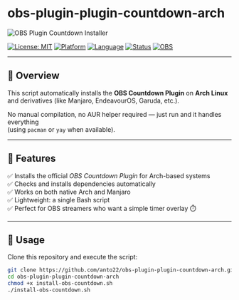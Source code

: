 # obs-plugin-plugin-countdown-arch

![OBS Plugin Countdown Installer](https://img.shields.io/badge/OBS_Plugin-Countdown-blue?logo=obsstudio&logoColor=white&style=for-the-badge)

[![License: MIT](https://img.shields.io/badge/License-MIT-green.svg)](https://opensource.org/licenses/MIT)
[![Platform](https://img.shields.io/badge/platform-Arch_Linux-blue.svg)](#)
[![Language](https://img.shields.io/badge/language-Bash-orange.svg)](#)
[![Status](https://img.shields.io/badge/status-Stable-brightgreen.svg)](#)
[![OBS](https://img.shields.io/badge/OBS-Plugin-black.svg)](https://obsproject.com)

---

## 🧠 Overview

This script automatically installs the **OBS Countdown Plugin** on **Arch Linux**  
and derivatives (like Manjaro, EndeavourOS, Garuda, etc.).

No manual compilation, no AUR helper required — just run and it handles everything  
(using `pacman` or `yay` when available).

---

## 🚀 Features

✅ Installs the official *OBS Countdown Plugin* for Arch-based systems  
✅ Checks and installs dependencies automatically  
✅ Works on both native Arch and Manjaro  
✅ Lightweight: a single Bash script  
✅ Perfect for OBS streamers who want a simple timer overlay ⏱️  

---

## 🧩 Usage

Clone this repository and execute the script:

```bash
git clone https://github.com/anto22/obs-plugin-plugin-countdown-arch.git
cd obs-plugin-plugin-countdown-arch
chmod +x install-obs-countdown.sh
./install-obs-countdown.sh
